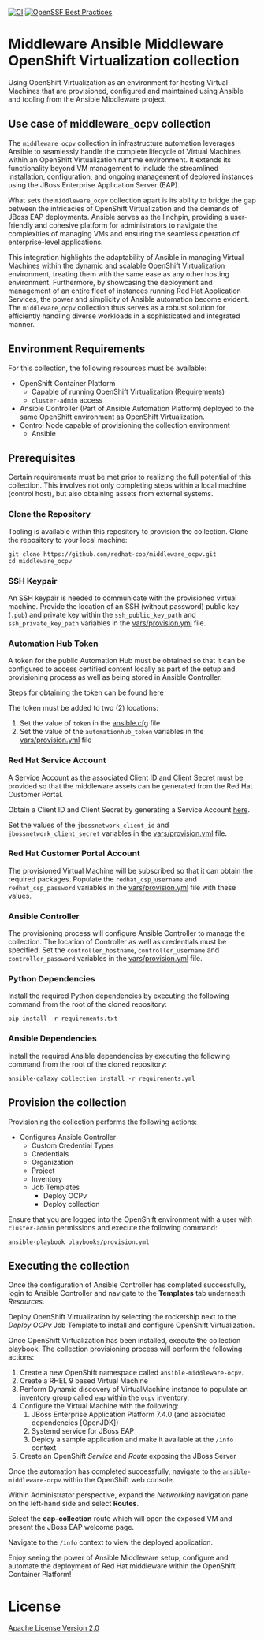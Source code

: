 [![CI](https://github.com/redhat-cop/middleware_ocpv/actions/workflows/ci.yml/badge.svg?branch=main)](https://github.com/redhat-cop/middleware_ocpv/actions/workflows/ci.yml) [![OpenSSF Best Practices](https://www.bestpractices.dev/projects/8292/badge)](https://www.bestpractices.dev/en/projects/8292)

# Middleware Ansible Middleware OpenShift Virtualization collection

Using OpenShift Virtualization as an environment for hosting Virtual Machines that are provisioned, configured and maintained using Ansible and tooling from the Ansible Middleware project.

## Use case of middleware_ocpv collection

The `middleware_ocpv` collection in infrastructure automation leverages Ansible to seamlessly handle the complete lifecycle of Virtual Machines within an OpenShift Virtualization runtime environment. It extends its functionality beyond VM management to include the streamlined installation, configuration, and ongoing management of deployed instances using the JBoss Enterprise Application Server (EAP).

What sets the `middleware_ocpv` collection apart is its ability to bridge the gap between the intricacies of OpenShift Virtualization and the demands of JBoss EAP deployments. Ansible serves as the linchpin, providing a user-friendly and cohesive platform for administrators to navigate the complexities of managing VMs and ensuring the seamless operation of enterprise-level applications.

This integration highlights the adaptability of Ansible in managing Virtual Machines within the dynamic and scalable OpenShift Virtualization environment, treating them with the same ease as any other hosting environment. Furthermore, by showcasing the deployment and management of an entire fleet of instances running Red Hat Application Services, the power and simplicity of Ansible automation become evident. The `middleware_ocpv` collection thus serves as a robust solution for efficiently handling diverse workloads in a sophisticated and integrated manner.

## Environment Requirements

For this collection, the following resources must be available:

* OpenShift Container Platform
    * Capable of running OpenShift Virtualization ([Requirements](https://docs.openshift.com/container-platform/4.12/virt/install/preparing-cluster-for-virt.html#virt-hardware-os-requirements_preparing-cluster-for-virt))
    * `cluster-admin` access
* Ansible Controller (Part of Ansible Automation Platform) deployed to the same OpenShift environment as OpenShift Virtualization.
* Control Node capable of provisioning the collection environment
    * Ansible

## Prerequisites

Certain requirements must be met prior to realizing the full potential of this collection. This involves not only completing steps within a local machine (control host), but also obtaining assets from external systems.

### Clone the Repository

Tooling is available within this repository to provision the collection. Clone the repository to your local machine:

```shell
git clone https://github.com/redhat-cop/middleware_ocpv.git
cd middleware_ocpv
```

### SSH Keypair

An SSH keypair is needed to communicate with the provisioned virtual machine. Provide the location of an SSH (without password) public key (`.pub`) and private key within the `ssh_public_key_path` and `ssh_private_key_path` variables in the [vars/provision.yml](vars/provision.yml) file.

### Automation Hub Token

A token for the public Automation Hub must be obtained so that it can be configured to access certified content locally as part of the setup and provisioning process as well as being stored in Ansible Controller. 

Steps for obtaining the token can be found [here](https://cloud.redhat.com/ansible/automation-hub/token/)

The token must be added to two (2) locations:

1. Set the value of `token` in the [ansible.cfg](ansible.cfg) file
2. Set the value of the `automationhub_token` variables in the [vars/provision.yml](vars/provision.yml) file

### Red Hat Service Account

A Service Account as the associated Client ID and Client Secret must be provided so that the middleware assets can be generated from the Red Hat Customer Portal.

Obtain a Client ID and Client Secret by generating a Service Account [here](https://console.redhat.com/application-services/service-accounts).

Set the values of the `jbossnetwork_client_id` and `jbossnetwork_client_secret` variables in the [vars/provision.yml](vars/provision.yml) file.

### Red Hat Customer Portal Account

The provisioned Virtual Machine will be subscribed so that it can obtain the required packages. Populate the `redhat_csp_username` and `redhat_csp_password` variables in the [vars/provision.yml](vars/provision.yml) file with these values.

### Ansible Controller

The provisioning process will configure Ansible Controller to manage the collection. The location of Controller as well as credentials must be specified. Set the `controller_hostname`, `controller_username` and `controller_password` variables in the [vars/provision.yml](vars/provision.yml) file.

### Python Dependencies

Install the required Python dependencies by executing the following command from the root of the cloned repository:

```shell
pip install -r requirements.txt
```

### Ansible Dependencies

Install the required Ansible dependencies by executing the following command from the root of the cloned repository:

```shell
ansible-galaxy collection install -r requirements.yml
```

## Provision the collection

Provisioning the collection performs the following actions:

* Configures Ansible Controller
    * Custom Credential Types
    * Credentials
    * Organization
    * Project
    * Inventory
    * Job Templates
        * Deploy OCPv
        * Deploy collection

Ensure that you are logged into the OpenShift environment with a user with `cluster-admin` permissions and execute the following command:

```shell
ansible-playbook playbooks/provision.yml
```

## Executing the collection

Once the configuration of Ansible Controller has completed successfully, login to Ansible Controller and navigate to the **Templates** tab underneath _Resources_.

Deploy OpenShift Virtualization by selecting the rocketship next to the _Deploy OCPv_ Job Template to install and configure OpenShift Virtualization.

Once OpenShift Virtualization has been installed, execute the collection playbook. The collection provisioning process will perform the following actions:

1. Create a new OpenShift namespace called `ansible-middleware-ocpv`.
2. Create a RHEL 9 based Virtual Machine
3. Perform Dynamic discovery of VirtualMachine instance to populate an inventory group called `eap` within the `ocpv` inventory.
4. Configure the Virtual Machine with the following:
    1. JBoss Enterprise Application Platform 7.4.0 (and associated dependencies [OpenJDK])
    2. Systemd service for JBoss EAP
    3. Deploy a sample application and make it available at the `/info` context
5. Create an OpenShift _Service_ and _Route_ exposing the JBoss Server

Once the automation has completed successfully, navigate to the `ansible-middleware-ocpv` within the OpenShift web console.

Within Administrator perspective, expand the _Networking_ navigation pane on the left-hand side and select **Routes**. 

Select the **eap-collection** route which will open the exposed VM and present the JBoss EAP welcome page.

Navigate to the `/info` context to view the deployed application.

Enjoy seeing the power of Ansible Middleware setup, configure and automate the deployment of Red Hat middleware within the OpenShift Container Platform!

# License

[Apache License Version 2.0](https://github.com/redhat-cop/middleware_ocpv/blob/main/LICENSE)